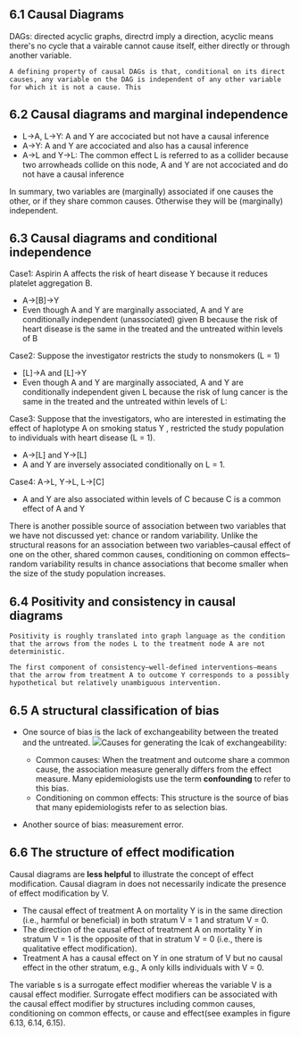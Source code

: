 ## 6.1 Causal Diagrams
DAGs: directed acyclic graphs, directrd imply a direction, acyclic means there's no cycle that a vairable cannot cause itself, either directly or through another variable.
```
A defining property of causal DAGs is that, conditional on its direct causes, any variable on the DAG is independent of any other variable for which it is not a cause. This

```

## 6.2 Causal diagrams and marginal independence
- L->A, L->Y:  A and Y are accociated but not have a causal inference
- A->Y: A and Y are accociated and also has a causal inference
- A->L and Y->L: The common effect L is referred to as a collider because two arrowheads collide on this node, A and Y are not accociated and do not have a causal inference


In summary, two variables are (marginally) associated if one causes the other, or if they share common causes. Otherwise they will be (marginally) independent. 

## 6.3 Causal diagrams and conditional independence
Case1: Aspirin A affects the risk of heart disease Y because it reduces platelet aggregation B.
- A->[B]->Y
- Even though A and Y are marginally associated, A and Y are conditionally independent (unassociated) given B because the risk of heart disease is the same in the treated and the untreated within levels of B

Case2: Suppose the investigator restricts the study to nonsmokers (L = 1)
- [L]->A and [L]->Y
- Even though A and Y are marginally associated, A and Y are conditionally independent given L because the risk of lung cancer is the same in the treated and the untreated within levels of L:

Case3: Suppose that the investigators, who are interested in estimating the effect of haplotype A on smoking status Y , restricted the study population to individuals with heart disease (L = 1).
- A->[L] and Y->[L]
- A and Y are inversely associated conditionally on L = 1.

Case4: A->L, Y->L, L->[C]
- A and Y are also associated within levels of C because C is a common effect of A and Y


There is another possible source of association between two variables that we have not discussed yet: chance or random variability. Unlike the structural reasons for an association between two variables–causal effect of one on the other, shared common causes, conditioning on common effects–random variability results in chance associations that become smaller when the size of the study population increases.

## 6.4 Positivity and consistency in causal diagrams
```
Positivity is roughly translated into graph language as the condition that the arrows from the nodes L to the treatment node A are not deterministic.

The first component of consistency–well-defined interventions–means that the arrow from treatment A to outcome Y corresponds to a possibly hypothetical but relatively unambiguous intervention.
```
## 6.5 A structural classification of bias

- One source of bias is the lack of exchangeability between the treated and the untreated. <img src="https://render.githubusercontent.com/render/math?math=Pr[Y^{a=1}=1] - Pr[Y^{a=0}=1] \neq Pr[Y=1|A=1] - Pr[Y=1|A=0]">Causes for generating the lcak of exchangeability:
  - Common causes: When the treatment and outcome share a common cause, the association measure generally differs from the effect measure. Many epidemiologists use the term **confounding** to refer to this bias.
  - Conditioning on common effects: This structure is the source of bias that many epidemiologists refer to as selection bias.

- Another source of bias: measurement error.

## 6.6 The structure of effect modification
Causal diagrams are **less helpful** to illustrate the concept of effect modification. Causal diagram in does not necessarily indicate the presence of effect modification by V.
- The causal effect of treatment A on mortality Y is in the same direction (i.e., harmful or beneficial) in both stratum V = 1 and stratum V = 0.
- The direction of the causal effect of treatment A on mortality Y in stratum V = 1 is the opposite of that in stratum V = 0 (i.e., there is qualitative effect modification).
- Treatment A has a causal effect on Y in one stratum of V but no causal effect in the other stratum, e.g., A only kills individuals with V = 0.

The variable s is a surrogate effect modifier whereas the variable V is a causal effect modifier. Surrogate effect modifiers can be associated with the causal effect modifier by structures including common causes, conditioning on common effects, or cause and effect(see examples in figure 6.13, 6.14, 6.15).
